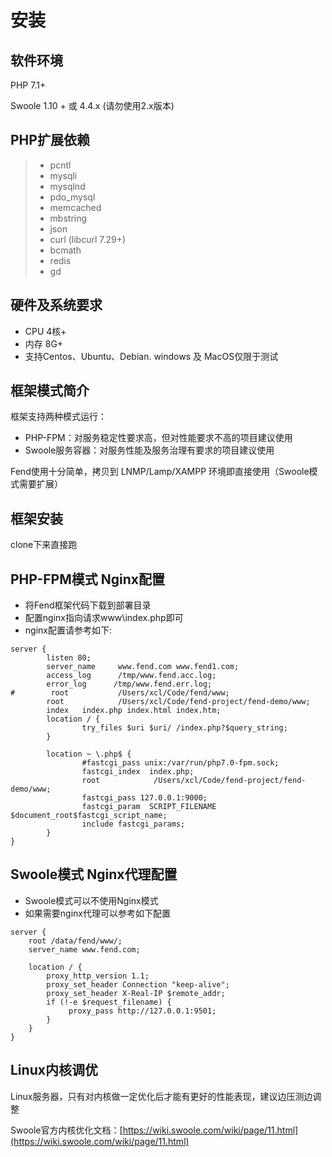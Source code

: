 # 安装

## 软件环境

PHP 7.1+

Swoole 1.10 + 或 4.4.x (请勿使用2.x版本)

## PHP扩展依赖

 > * pcntl
 > * mysqli
 > * mysqlnd
 > * pdo\_mysql
 > * memcached
 > * mbstring
 > * json
 > * curl (libcurl 7.29+)
 > * bcmath
 > * redis
 > * gd

## 硬件及系统要求

* CPU 4核+
* 内存 8G+
* 支持Centos、Ubuntu、Debian. windows 及 MacOS仅限于测试

## 框架模式简介

框架支持两种模式运行：

* PHP-FPM：对服务稳定性要求高，但对性能要求不高的项目建议使用
* Swoole服务容器：对服务性能及服务治理有要求的项目建议使用

Fend使用十分简单，拷贝到 LNMP/Lamp/XAMPP 环境即直接使用（Swoole模式需要扩展）

## 框架安装
clone下来直接跑


## PHP-FPM模式 Nginx配置
 * 将Fend框架代码下载到部署目录
 * 配置nginx指向请求www\index.php即可
 * nginx配置请参考如下:
 
```nginx
server {
        listen 80;
        server_name     www.fend.com www.fend1.com;
        access_log      /tmp/www.fend.acc.log;
        error_log      /tmp/www.fend.err.log;
#        root           /Users/xcl/Code/fend/www;
        root            /Users/xcl/Code/fend-project/fend-demo/www;
        index   index.php index.html index.htm;
        location / {
                try_files $uri $uri/ /index.php?$query_string;
        }

        location ~ \.php$ {
                #fastcgi_pass unix:/var/run/php7.0-fpm.sock;
                fastcgi_index  index.php;
                root            /Users/xcl/Code/fend-project/fend-demo/www;
                fastcgi_pass 127.0.0.1:9000;
                fastcgi_param  SCRIPT_FILENAME $document_root$fastcgi_script_name;
                include fastcgi_params;
        }
}
```

## Swoole模式 Nginx代理配置
 * Swoole模式可以不使用Nginx模式
 * 如果需要nginx代理可以参考如下配置
 
```nginx
server {
    root /data/fend/www/;
    server_name www.fend.com;

    location / {
        proxy_http_version 1.1;
        proxy_set_header Connection "keep-alive";
        proxy_set_header X-Real-IP $remote_addr;
        if (!-e $request_filename) {
             proxy_pass http://127.0.0.1:9501;
        }
    }
}
```

## Linux内核调优
Linux服务器，只有对内核做一定优化后才能有更好的性能表现，建议边压测边调整
 
Swoole官方内核优化文档：[https://wiki.swoole.com/wiki/page/11.html](https://wiki.swoole.com/wiki/page/11.html) 

